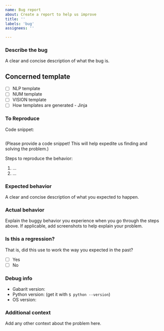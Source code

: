 ```yaml
---
name: Bug report
about: Create a report to help us improve
title: ''
labels: 'bug'
assignees: ''

---
```


### Describe the bug

A clear and concise description of what the bug is.

## Concerned template

  - [ ] NLP template
  - [ ] NUM template
  - [ ] VISION template
  - [ ] How templates are generated - Jinja

### To Reproduce

Code snippet:

```

```

(Please provide a code snippet! This will help expedite us finding and solving the problem.)

Steps to reproduce the behavior:
1. ...
2. ...

### Expected behavior

A clear and concise description of what you expected to happen.

### Actual behavior

Explain the buggy behavior you experience when you go through the steps above. If applicable, add screenshots to help explain your problem.

### Is this a regression?

That is, did this use to work the way you expected in the past?

- [ ] Yes
- [ ] No

### Debug info

- Gabarit version:
- Python version: (get it with `$ python --version`)
- OS version:

### Additional context

Add any other context about the problem here.
